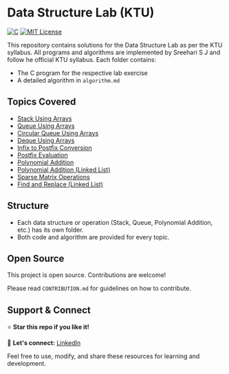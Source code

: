 # Data Structure Lab (KTU)

[![C](https://img.shields.io/badge/C-Data%20Structures-blue)](https://en.wikipedia.org/wiki/C_(programming_language))
[![MIT License](https://img.shields.io/badge/License-MIT-green)](https://opensource.org/licenses/MIT)

This repository contains solutions for the Data Structure Lab as per the KTU syllabus. All programs and algorithms are implemented by Sreehari S J and follow he official KTU syllabus. Each folder contains:

- The C program for the respective lab exercise
- A detailed algorithm in `algorithm.md`





## Topics Covered

- [Stack Using Arrays](./Lab%20Programs/Stack%20Using%20Arrays)
- [Queue Using Arrays](./Lab%20Programs/Queue%20Using%20Arrays)
- [Circular Queue Using Arrays](./Lab%20Programs/Circular%20Queue%20Using%20Arrays)
- [Deque Using Arrays](./Lab%20Programs/Deque%20Using%20Arrays)
- [Infix to Postfix Conversion](./Lab%20Programs/Infix%20to%20Postfix%20Conversion)
- [Postfix Evaluation](./Lab%20Programs/Postfix%20Evaluation)
- [Polynomial Addition](./Lab%20Programs/Polynomial%20Addition)
- [Polynomial Addition (Linked List)](./Lab%20Programs/Polynomial%20Addition%20%5B%20Linked%20List%20%5D)
- [Sparse Matrix Operations](./Lab%20Programs/Sparse%20Matrix%20Operations)
- [Find and Replace (Linked List)](./Lab%20Programs/Find%20and%20Replace%20%5B%20Linked%20List%20%5D)

## Structure

- Each data structure or operation (Stack, Queue, Polynomial Addition, etc.) has its own folder.
- Both code and algorithm are provided for every topic.


## Open Source

This project is open source. Contributions are welcome!

Please read `CONTRIBUTION.md` for guidelines on how to contribute.

## Support & Connect

⭐ **Star this repo if you like it!**

👤 **Let's connect:** [LinkedIn](https://www.linkedin.com/in/sreeharisj/)


Feel free to use, modify, and share these resources for learning and development.
